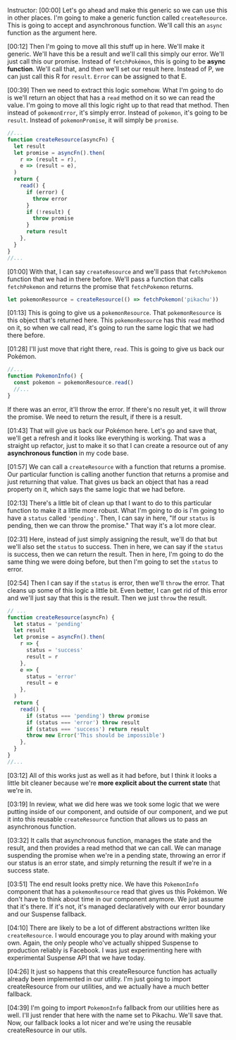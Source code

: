Instructor: [00:00] Let's go ahead and make this generic so we can use this in other places. I'm going to make a generic function called `createResource`. This is going to accept and asynchronous function. We'll call this an `async` function as the argument here.

[00:12] Then I'm going to move all this stuff up in here. We'll make it generic. We'll have this be a result and we'll call this simply our error. We'll just call this our promise. Instead of `fetchPokémon`, this is going to be **async function**. We'll call that, and then we'll set our result here. Instead of P, we can just call this R for `result`. `Error` can be assigned to that E.

[00:39] Then we need to extract this logic somehow. What I'm going to do is we'll return an object that has a `read` method on it so we can read the value. I'm going to move all this logic right up to that read that method. Then instead of `pokemonError`, it's simply error. Instead of `pokemon`, it's going to be `result`. Instead of `pokemonPromise`, it will simply be `promise`.

```js
//...
function createResource(asyncFn) {
  let result
  let promise = asyncFn().then(
    r => (result = r),
    e => (result = e),
  )
  return {
    read() {
      if (error) {
        throw error
      }
      if (!result) {
        throw promise
      }
      return result
    },
  }
}
//...
```

[01:00] With that, I can say `createResource` and we'll pass that `fetchPokemon` function that we had in there before. We'll pass a function that calls `fetchPokemon` and returns the promise that `fetchPokemon` returns.

```js
let pokemonResource = createResource(() => fetchPokemon('pikachu'))
```

[01:13] This is going to give us a `pokemonResource`. That `pokemonResource` is this object that's returned here. This `pokemonResource` has this `read` method on it, so when we call read, it's going to run the same logic that we had there before.

[01:28] I'll just move that right there, `read`. This is going to give us back our Pokémon.

```js
//...
function PokemonInfo() {
  const pokemon = pokemonResource.read()
  //...
}
```

If there was an error, it'll throw the error. If there's no result yet, it will throw the promise. We need to return the result, if there is a result.

[01:43] That will give us back our Pokémon here. Let's go and save that, we'll get a refresh and it looks like everything is working. That was a straight up refactor, just to make it so that I can create a resource out of any **asynchronous function** in my code base.

[01:57] We can call a `createResource` with a function that returns a promise. Our particular function is calling another function that returns a promise and just returning that value. That gives us back an object that has a read property on it, which says the same logic that we had before.

[02:13] There's a little bit of clean up that I want to do to this particular function to make it a little more robust. What I'm going to do is I'm going to have a `status` called `'pending'`. Then, I can say in here, "If our `status` is pending, then we can throw the promise." That way it's a lot more clear.

[02:31] Here, instead of just simply assigning the result, we'll do that but we'll also set the `status` to success. Then in here, we can say if the `status` is success, then we can return the result. Then in here, I'm going to do the same thing we were doing before, but then I'm going to set the `status` to error.

[02:54] Then I can say if the `status` is error, then we'll `throw` the error. That cleans up some of this logic a little bit. Even better, I can get rid of this error and we'll just say that this is the result. Then we just `throw` the result.

```js
// ...
function createResource(asyncFn) {
  let status = 'pending'
  let result
  let promise = asyncFn().then(
    r => {
      status = 'success'
      result = r
    },
    e => {
      status = 'error'
      result = e
    },
  )
  return {
    read() {
      if (status === 'pending') throw promise
      if (status === 'error') throw result
      if (status === 'success') return result
      throw new Error('This should be impossible')
    },
  }
}
//...
```

[03:12] All of this works just as well as it had before, but I think it looks a little bit cleaner because we're **more explicit about the current state** that we're in.

[03:19] In review, what we did here was we took some logic that we were putting inside of our component, and outside of our component, and we put it into this reusable `createResource` function that allows us to pass an asynchronous function.

[03:32] It calls that asynchronous function, manages the state and the result, and then provides a read method that we can call. We can manage suspending the promise when we're in a pending state, throwing an error if our status is an error state, and simply returning the result if we're in a success state.

[03:51] The end result looks pretty nice. We have this `PokemonInfo` component that has a `pokemonResource` read that gives us this Pokémon. We don't have to think about time in our component anymore. We just assume that it's there. If it's not, it's managed declaratively with our error boundary and our Suspense fallback.

[04:10] There are likely to be a lot of different abstractions written like `createResource`. I would encourage you to play around with making your own. Again, the only people who've actually shipped Suspense to production reliably is Facebook. I was just experimenting here with experimental Suspense API that we have today.

[04:26] It just so happens that this createResource function has actually already been implemented in our utility. I'm just going to import createResource from our utilities, and we actually have a much better fallback.

[04:39] I'm going to import `PokemonInfo` fallback from our utilities here as well. I'll just render that here with the name set to Pikachu. We'll save that. Now, our fallback looks a lot nicer and we're using the reusable createResource in our utils.
